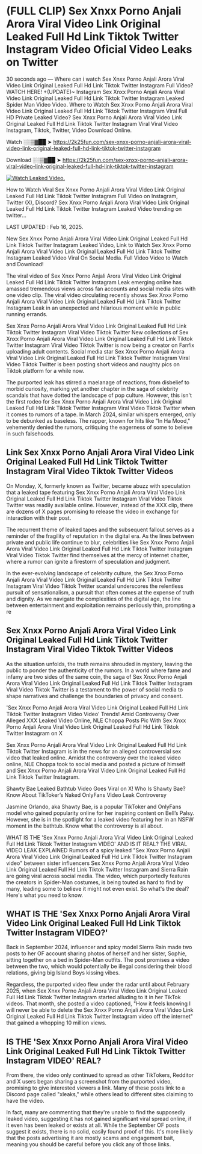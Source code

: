 # (FULL CLIP) Sex ️Xnxx ️Porno Anjali Arora Viral Video Link Original Leaked Full Hd Link Tiktok Twitter Instagram Video Oficial Video Leaks on Twitter

30 seconds ago — Where can i watch Sex ️Xnxx ️Porno Anjali Arora Viral Video Link Original Leaked Full Hd Link Tiktok Twitter Instagram Full Video? WATCH HERE! +(UPDATE)~ Instagram Sex ️Xnxx ️Porno Anjali Arora Viral Video Link Original Leaked Full Hd Link Tiktok Twitter Instagram Leaked Spider Man Video Video. Where to Watch Sex ️Xnxx ️Porno Anjali Arora Viral Video Link Original Leaked Full Hd Link Tiktok Twitter Instagram Viral Full HD Private Leaked Video? Sex ️Xnxx ️Porno Anjali Arora Viral Video Link Original Leaked Full Hd Link Tiktok Twitter Instagram Viral Viral Video Instagram, Tiktok, Twitter, Video Download Online.

Watch ░░▒▓██ ➤ https://2k25fun.com/sex-️xnxx-️porno-anjali-arora-viral-video-link-original-leaked-full-hd-link-tiktok-twitter-instagram

Download ░░▒▓██ ➤ https://2k25fun.com/sex-️xnxx-️porno-anjali-arora-viral-video-link-original-leaked-full-hd-link-tiktok-twitter-instagram

[![Watch Leaked Video.](https://miro.medium.com/v2/resize:fit:828/format:webp/1*cilzJN44JGOrTw9NJCrNHA.gif "Watch Leaked Video")](https://2k25fun.com/sex-️xnxx-️porno-anjali-arora-viral-video-link-original-leaked-full-hd-link-tiktok-twitter-instagram)

How to Watch Viral Sex ️Xnxx ️Porno Anjali Arora Viral Video Link Original Leaked Full Hd Link Tiktok Twitter Instagram Full Video on Instagram, Twitter (X), Discord? Sex ️Xnxx ️Porno Anjali Arora Viral Video Link Original Leaked Full Hd Link Tiktok Twitter Instagram Leaked Video trending on twitter...

LAST UPDATED : Feb 16, 2025.

New Sex ️Xnxx ️Porno Anjali Arora Viral Video Link Original Leaked Full Hd Link Tiktok Twitter Instagram Leaked Video, Link to Watch Sex ️Xnxx ️Porno Anjali Arora Viral Video Link Original Leaked Full Hd Link Tiktok Twitter Instagram Leaked Video Viral On Social Media. Full Video Video to Watch and Download!

The viral video of Sex ️Xnxx ️Porno Anjali Arora Viral Video Link Original Leaked Full Hd Link Tiktok Twitter Instagram Leak emerging online has amassed tremendous views across fan accounts and social media sites with one video clip. The viral video circulating recently shows Sex ️Xnxx ️Porno Anjali Arora Viral Video Link Original Leaked Full Hd Link Tiktok Twitter Instagram Leak in an unexpected and hilarious moment while in public running errands.

Sex ️Xnxx ️Porno Anjali Arora Viral Video Link Original Leaked Full Hd Link Tiktok Twitter Instagram Viral Video Tiktok Twitter New collections of Sex ️Xnxx ️Porno Anjali Arora Viral Video Link Original Leaked Full Hd Link Tiktok Twitter Instagram Viral Video Tiktok Twitter is now being a creator on Fanfix uploading adult contents. Social media star Sex ️Xnxx ️Porno Anjali Arora Viral Video Link Original Leaked Full Hd Link Tiktok Twitter Instagram Viral Video Tiktok Twitter is been posting short videos and naughty pics on Tiktok platform for a while now.

The purported leak has stirred a maelanage of reactions, from disbelief to morbid curiosity, marking yet another chapter in the saga of celebrity scandals that have dotted the landscape of pop culture. However, this isn't the first rodeo for Sex ️Xnxx ️Porno Anjali Arora Viral Video Link Original Leaked Full Hd Link Tiktok Twitter Instagram Viral Video Tiktok Twitter when it comes to rumors of a tape. In March 2024, similar whispers emerged, only to be debunked as baseless. The rapper, known for hits like "In Ha Mood," vehemently denied the rumors, critiquing the eagerness of some to believe in such falsehoods.

## Link Sex ️Xnxx ️Porno Anjali Arora Viral Video Link Original Leaked Full Hd Link Tiktok Twitter Instagram Viral Video Tiktok Twitter Videos

On Monday, X, formerly known as Twitter, became abuzz with speculation that a leaked tape featuring Sex ️Xnxx ️Porno Anjali Arora Viral Video Link Original Leaked Full Hd Link Tiktok Twitter Instagram Viral Video Tiktok Twitter was readily available online. However, instead of the XXX clip, there are dozens of X pages promising to release the video in exchange for interaction with their post.

The recurrent theme of leaked tapes and the subsequent fallout serves as a reminder of the fragility of reputation in the digital era. As the lines between private and public life continue to blur, celebrities like Sex ️Xnxx ️Porno Anjali Arora Viral Video Link Original Leaked Full Hd Link Tiktok Twitter Instagram Viral Video Tiktok Twitter find themselves at the mercy of internet chatter, where a rumor can ignite a firestorm of speculation and judgment.

In the ever-evolving landscape of celebrity culture, the Sex ️Xnxx ️Porno Anjali Arora Viral Video Link Original Leaked Full Hd Link Tiktok Twitter Instagram Viral Video Tiktok Twitter scandal underscores the relentless pursuit of sensationalism, a pursuit that often comes at the expense of truth and dignity. As we navigate the complexities of the digital age, the line between entertainment and exploitation remains perilously thin, prompting a re

##  Sex ️Xnxx ️Porno Anjali Arora Viral Video Link Original Leaked Full Hd Link Tiktok Twitter Instagram Viral Video Tiktok Twitter Videos

As the situation unfolds, the truth remains shrouded in mystery, leaving the public to ponder the authenticity of the rumors. In a world where fame and infamy are two sides of the same coin, the saga of Sex ️Xnxx ️Porno Anjali Arora Viral Video Link Original Leaked Full Hd Link Tiktok Twitter Instagram Viral Video Tiktok Twitter is a testament to the power of social media to shape narratives and challenge the boundaries of privacy and consent.

'Sex ️Xnxx ️Porno Anjali Arora Viral Video Link Original Leaked Full Hd Link Tiktok Twitter Instagram Video Video' Trends! Amid Controversy Over Alleged XXX Leaked Video Online, NLE Choppa Posts Pic With Sex ️Xnxx ️Porno Anjali Arora Viral Video Link Original Leaked Full Hd Link Tiktok Twitter Instagram on X

Sex ️Xnxx ️Porno Anjali Arora Viral Video Link Original Leaked Full Hd Link Tiktok Twitter Instagram is in the news for an alleged controversial sex video that leaked online. Amidst the controversy over the leaked video online, NLE Choppa took to social media and posted a picture of himself and Sex ️Xnxx ️Porno Anjali Arora Viral Video Link Original Leaked Full Hd Link Tiktok Twitter Instagram.

Shawty Bae Leaked Bathtub Video Goes Viral on X! Who Is Shawty Bae? Know About TikToker’s Naked OnlyFans Video Leak Controversy

Jasmine Orlando, aka Shawty Bae, is a popular TikToker and OnlyFans model who gained popularity online for her inspiring content on Bell’s Palsy. However, she is in the spotlight for a leaked video featuring her in an NSFW moment in the bathtub. Know what the controversy is all about.

WHAT IS THE 'Sex ️Xnxx ️Porno Anjali Arora Viral Video Link Original Leaked Full Hd Link Tiktok Twitter Instagram VIDEO' AND IS IT REAL? THE VIRAL VIDEO LEAK EXPLAINED Rumors of a spicy leaked "Sex ️Xnxx ️Porno Anjali Arora Viral Video Link Original Leaked Full Hd Link Tiktok Twitter Instagram video" between sister influencers Sex ️Xnxx ️Porno Anjali Arora Viral Video Link Original Leaked Full Hd Link Tiktok Twitter Instagram and Sierra Rain are going viral across social media. The video, which purportedly features the creators in Spider-Man costumes, is being touted as hard to find by many, leading some to believe it might not even exist. So what's the deal? Here's what you need to know.

## WHAT IS THE 'Sex ️Xnxx ️Porno Anjali Arora Viral Video Link Original Leaked Full Hd Link Tiktok Twitter Instagram VIDEO?'

Back in September 2024, influencer and spicy model Sierra Rain made two posts to her OF account sharing photos of herself and her sister, Sophie, sitting together on a bed in Spider-Man outfits. The post promises a video between the two, which would potentially be illegal considering their blood relations, giving big Island Boys kissing vibes.

Regardless, the purported video flew under the radar until about February 2025, when Sex ️Xnxx ️Porno Anjali Arora Viral Video Link Original Leaked Full Hd Link Tiktok Twitter Instagram started alluding to it in her TikTok videos. That month, she posted a video captioned, "How it feels knowing I will never be able to delete the Sex ️Xnxx ️Porno Anjali Arora Viral Video Link Original Leaked Full Hd Link Tiktok Twitter Instagram video off the internet" that gained a whopping 10 million views.

## IS THE 'Sex ️Xnxx ️Porno Anjali Arora Viral Video Link Original Leaked Full Hd Link Tiktok Twitter Instagram VIDEO' REAL?

From there, the video only continued to spread as other TikTokers, Redditor and X users began sharing a screenshot from the purported video, promising to give interested viewers a link. Many of these posts link to a Discord page called "xleaks," while others lead to different sites claiming to have the video.

In fact, many are commenting that they're unable to find the supposedly leaked video, suggesting it has not gained significant viral spread online, if it even has been leaked or exists at all. While the September OF posts suggest it exists, there is no solid, easily found proof of this. It's more likely that the posts advertising it are mostly scams and engagement bait, meaning you should be careful before you click any of those links.